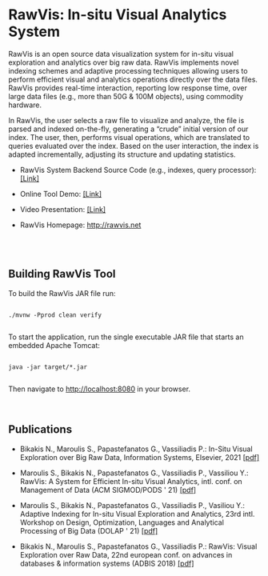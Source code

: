 # RawVis: In-situ Visual Analytics System

RawVis is an open source data visualization system for in-situ visual exploration and analytics over big raw data.
RawVis implements novel indexing schemes and adaptive processing techniques allowing users to perform efficient visual
and analytics operations directly over the data files. RawVis provides real-time interaction, reporting low response
time, over large data files (e.g., more than 50G & 100M objects), using commodity hardware.

In RawVis, the user selects a raw file to visualize and analyze, the file is parsed and indexed on-the-fly, generating a
“crude” initial version of our index. The user, then, performs visual operations, which are translated to queries
evaluated over the index. Based on the user interaction, the index is adapted incrementally, adjusting its structure and
updating statistics.

- RawVis System Backend Source Code (e.g., indexes, query
  processor): [[Link]](https://github.com/VisualFacts/rawvis-index)

- Online Tool Demo: [[Link]](http://rawviz.imsi.athenarc.gr/visualize/taxi)

- Video Presentation: [[Link]](https://vimeo.com/500596816)

- RawVis Homepage: http://rawvis.net

<br/>
<br/>

## Building RawVis Tool

To build the RawVis JAR file run:

```

./mvnw -Pprod clean verify


```

To start the application, run the single executable JAR file that starts an embedded Apache Tomcat:

```

java -jar target/*.jar


```

Then navigate to [http://localhost:8080](http://localhost:8080) in your browser.

</br>

## Publications

- Bikakis N., Maroulis S., Papastefanatos G., Vassiliadis P.: In-Situ Visual Exploration over Big Raw Data, Information
  Systems, Elsevier,
  2021 [[pdf]](https://www.nbikakis.com/papers/in_situ_big_data_visual_analytics_indexing_IS_2020.pdf)

- Maroulis S., Bikakis N., Papastefanatos G., Vassiliadis P., Vassiliou Y.: RawVis: A System for Efficient In-situ
  Visual Analytics, intl. conf. on Management of Data (ACM SIGMOD/PODS ' 21) [[pdf]](https://www.nbikakis.com/papers/RawVis_A_System_for_Efficient_In-situ_Visual_Analytics_SIGMOD2021.pdf)

- Maroulis S., Bikakis N., Papastefanatos G., Vassiliadis P., Vasiliou Y.: Adaptive Indexing for In-situ Visual
  Exploration and Analytics, 23rd intl. Workshop on Design, Optimization, Languages and Analytical Processing of Big
  Data (DOLAP ' 21) [[pdf]](https://www.nbikakis.com/papers/RawVis_Adaptive_Indexing_for_In-situ_Visual_Exploration_and_Analytics_DOLAP2021.pdf)

- Bikakis N., Maroulis S., Papastefanatos G., Vassiliadis P.: RawVis: Visual Exploration over Raw Data, 22nd european
  conf. on advances in databases & information systems (ADBIS 2018) [[pdf]](http://www.nbikakis.com/papers/RawVis.Visual.Exploration.over.Big.Raw.Data.pdf)
